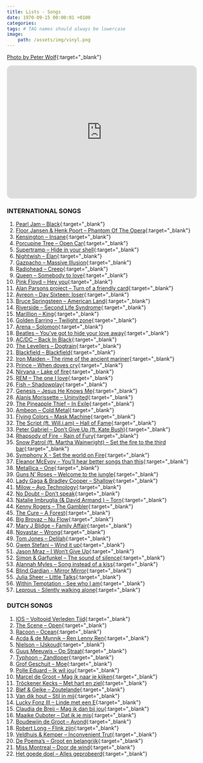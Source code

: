 ```yaml
---
title: Lists - Songs
date: 1970-09-15 00:00:01 +0100
categories:
tags: # TAG names should always be lowercase
image:
    path: /assets/img/vinyl.png
---
```


[Photo by Peter Wolf](https://pixabay.com/nl/photos/vinylplaten-singles-knuppel-3695037/){:target="_blank"}

<iframe data-testid="embed-iframe" style="border-radius:12px" src="https://open.spotify.com/embed/playlist/1001xLleKd4mDH7PDx2WUE?utm_source=generator" width="100%" height="352" frameBorder="0" allowfullscreen="" allow="autoplay; clipboard-write; encrypted-media; fullscreen; picture-in-picture" loading="lazy"></iframe>

### INTERNATIONAL SONGS

1. [Pearl Jam – Black](https://www.youtube.com/watch?v=n3r9KWth84Y){:target="_blank"}
2. [Floor Jansen & Henk Poort – Phantom Of The Opera](https://youtu.be/plCScjvDOJM){:target="_blank"}
3. [Kensington – Insane](https://youtu.be/Dwl4oNGh0ws){:target="_blank"}
4. [Porcupine Tree – Open Car](https://youtu.be/Cb7XdHyfgsA){:target="_blank"}
5. [Supertramp – Hide in your shell](https://youtu.be/ke49ZeV1iXE){:target="_blank"}
6. [Nightwish – Élan](https://youtu.be/zPonioDYnoY){:target="_blank"}
7. [Gazpacho – Massive Illusion](https://youtu.be/EO22zDH7Ino){:target="_blank"}
8. [Radiohead – Creep](https://www.youtube.com/watch?v=XFkzRNyygfk){:target="_blank"}
9. [Queen – Somebody to love](https://youtu.be/kijpcUv-b8M){:target="_blank"}
10. [Pink Floyd – Hey you](https://www.youtube.com/watch?v=jQcBwE6j09U){:target="_blank"}
11. [Alan Parsons project – Turn of a friendly card](https://youtu.be/pgY7qYaoMWQ){:target="_blank"}
12. [Ayreon – Day Sixteen: loser](https://youtu.be/9BdKVrNCPl8){:target="_blank"}
13. [Bruce Springsteen – American Land](https://youtu.be/tpeisHYbKdE){:target="_blank"}
14. [Riverside – Second Life Syndrome](https://youtu.be/QLhLKLLJOnA){:target="_blank"}
15. [Marillion – King](https://youtu.be/ejdakCEOgTU){:target="_blank"}
16. [Golden Earring – Twilight zone](https://youtu.be/a1sf2CzEq0w){:target="_blank"}
17. [Arena – Solomon](https://www.youtube.com/watch?v=91iK-C12E7g){:target="_blank"}
18. [Beatles – You’ve got to hide your love away](https://www.youtube.com/watch?v=lmdFGw1GcyU){:target="_blank"}
19. [AC/DC – Back In Black](https://youtu.be/pAgnJDJN4VA){:target="_blank"}
20. [The Levellers – Dogtrain](https://www.youtube.com/watch?v=CX9RUnRYDVs){:target="_blank"}
21. [Blackfield – Blackfield](https://youtu.be/FF79zvZok48){:target="_blank"}
22. [Iron Maiden – The rime of the ancient mariner](https://youtu.be/2AmrIydnXIs){:target="_blank"} 
23. [Prince – When doves cry](https://youtu.be/UG3VcCAlUgE){:target="_blank"}
24. [Nirvana – Lake of fire](https://youtu.be/d4LdUQzCPPM){:target="_blank"}
25. [REM – The one I love](https://www.youtube.com/watch?v=o2XubQsVwtY){:target="_blank"}
26. [Fish – Shadowplay](https://youtu.be/OaG-gqVo41U){:target="_blank"}
27. [Genesis – Jesus He Knows Me](https://youtu.be/35K6vQRt67g){:target="_blank"}
28. [Alanis Morissette – Uninvited](https://www.youtube.com/watch?v=FjTB6EG3xGo){:target="_blank"}
29. [The Pineapple Thief – In Exile](https://youtu.be/8LTh10MHMOo){:target="_blank"}
30. [Ambeon – Cold Metal](https://youtu.be/MGaCNiqBixA){:target="_blank"}
31. [Flying Colors – Mask Machine](https://youtu.be/FdnKddL9giw){:target="_blank"}
32. [The Script (ft. Will.i.am) – Hall of Fame](https://www.youtube.com/watch?v=mk48xRzuNvA){:target="_blank"}
33. [Peter Gabriel – Don’t Give Up (ft. Kate Bush)](https://youtu.be/VjEq-r2agqc){:target="_blank"}
34. [Rhapsody of Fire - Rain of Fury](https://youtu.be/_tF692t0I9c?si=MOWXpGdJct8CUR5A){:target="_blank"}
35. [Snow Patrol (ft. Martha Wainwright) – Set the fire to the third bar](https://youtu.be/bfa9yxCpWoA){:target="_blank"}
36. [Symphony X - Set the world on Fire](https://youtu.be/cG8orlq6_yE?si=28UK-V31JX2h8z4D){:target="_blank"}
37. [Eleanor McEvoy – You’ll hear better songs than this](https://youtu.be/VG03CSezL3c){:target="_blank"}
38. [Metallica – One](https://youtu.be/WM8bTdBs-cw){:target="_blank"}
39. [Guns N’ Roses – Welcome to the jungle](https://youtu.be/o1tj2zJ2Wvg){:target="_blank"}
40. [Lady Gaga & Bradley Cooper – Shallow](https://youtu.be/bo_efYhYU2A){:target="_blank"}
41. [Milow – Ayo Technology](https://www.huibschoots.nl/songs/#:~:text=Milow%20%E2%80%93%20Ayo%20Technology){:target="_blank"}
42. [No Doubt – Don’t speak](https://youtu.be/TR3Vdo5etCQ){:target="_blank"}
43. [Natalie Imbruglia (& David Armand ) – Torn](https://youtu.be/rPlSWKIoQig?si=OHhAThWgyZRX53_i){:target="_blank"}
44. [Kenny Rogers – The Gambler](https://youtu.be/7hx4gdlfamo){:target="_blank"}
45. [The Cure – A Forest](https://youtu.be/xik-y0xlpZ0){:target="_blank"}
46. [Big Brovaz – Nu Flow](https://youtu.be/mhj0Q8wUlqs?list=RDmhj0Q8wUlqs){:target="_blank"}
47. [Mary J Blidge – Family Affair](https://www.youtube.com/watch?v=znlFu_lemsU){:target="_blank"}
48. [Novastar – Wrong](https://youtu.be/LgG4sJF7Ijw){:target="_blank"}
49. [Tom Jones – Delilah](https://youtu.be/BvRUblJ_hqM){:target="_blank"}
50. [Gwen Stefani – Wind it up](https://youtu.be/9sY-TsLXiDo){:target="_blank"}
51. [Jason Mraz – I Won’t Give Up](https://youtu.be/O1-4u9W-bns){:target="_blank"}
52. [Simon & Garfunkel – The sound of silence](https://youtu.be/NAEppFUWLfc){:target="_blank"}
53. [Alannah Myles – Song instead of a kiss](https://youtu.be/2BsaxKucapY){:target="_blank"}
54. [Blind Gardian - Mirror Mirror](https://youtu.be/SVg8eP7KPNQ?si=U3jt9ErrhYgEKgXo){:target="_blank"}
55. [Julia Sheer – Little Talks](https://youtu.be/yd-EqvY4HH8){:target="_blank"}
56. [Within Temptation - See who I am](https://youtu.be/VMhhAzD5rvo?si=RKixaw0ayd1fDeti){:target="_blank"}
57. [Leprous - Silently walking alone](https://youtu.be/wsLXRWIN640?si=4y_o_WAN9xWDwgOk){:target="_blank"}

### DUTCH SONGS

1. [IOS – Voltooid Verleden Tijd](https://youtu.be/oTuiZQcwPzU){:target="_blank"}
2. [The Scene – Open](https://youtu.be/TCMMWm9nKQk){:target="_blank"}
3. [Racoon – Ocean](https://youtu.be/-OKB7wd7ems){:target="_blank"}
4. [Acda & de Munnik – Ren Lenny Ren](https://youtu.be/fbCwcBY-g08){:target="_blank"}
5. [Nielson – IJskoud](https://youtu.be/L__V3s-wQuY){:target="_blank"}
6. [Guus Meeuwis – Op Straat](https://youtu.be/8zuhBV-jdkQ){:target="_blank"}
7. [Typhoon – Zandloper](https://youtu.be/6JHfNCHEN3s){:target="_blank"}
8. [Grof Geschuit – Moe](https://youtu.be/cuYw9eDo-ug){:target="_blank"}
9. [Polle Eduard – Ik wil jou](https://youtu.be/BuIUK7FpAeM){:target="_blank"}
10. [Marcel de Groot – Mag ik naar je kijken](https://youtu.be/Uj5JVRohJxA){:target="_blank"}
11. [Tröckener Kecks – Met hart en ziel](https://youtu.be/eGaHliA50g4?si=7-XxykkXo0uFm_1l){:target="_blank"}
12. [Bløf & Geike – Zoutelande](https://youtu.be/N0OLEgc-Glk){:target="_blank"}
13. [Van dik hout – Stil in mij](https://youtu.be/KAF67QRje_A){:target="_blank"}
14. [Lucky Fonz III – Linde met een E](https://youtu.be/olXs8Kx1MEc){:target="_blank"}
15. [Claudia de Breij – Mag ik dan bij jou](https://youtu.be/o5uvsEs79hM){:target="_blank"}
16. [Maaike Ouboter – Dat ik je mis](https://youtu.be/ObGlgJPCZj4){:target="_blank"}
17. [Boudewijn de Groot – Avond](https://youtu.be/pI5fsTZydW8){:target="_blank"}
18. [Robert Long – Flink zijn](https://youtu.be/L5ailFgYkvQ){:target="_blank"}
19. [Veldhuis & Kemper – Inconvenient Trut](https://youtu.be/dhWG6a9PATI){:target="_blank"}
20. [De Poema’s – Groot en belangrijk](https://youtu.be/OTfzLqbvINE){:target="_blank"}
21. [Miss Montreal – Door de wind](https://youtu.be/sMrRobr1rDE){:target="_blank"}
22. [Het goede doel – Alles geprobeerd](https://youtu.be/2Un6G1DLD6E){:target="_blank"}
